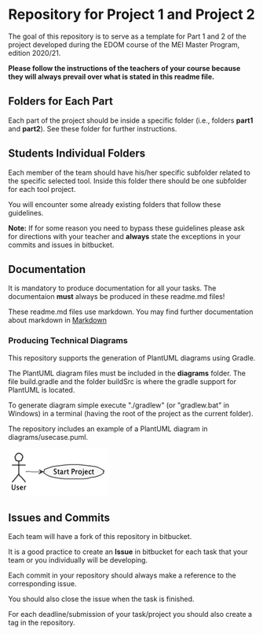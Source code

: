 # Repository for Project 1 and Project 2

The goal of this repository is to serve as a template for Part 1 and 2 of the project developed during the EDOM course of the MEI Master Program, edition 2020/21.

**Please follow the instructions of the teachers of your course because they will always prevail over what is stated in this readme file.**

## Folders for Each Part

Each part of the project should be inside a specific folder (i.e., folders **part1** and **part2**). See these folder for further instructions.

## Students Individual Folders
Each member of the team should have his/her specific subfolder related to the specific selected tool. Inside this folder there should be one subfolder for each tool project.

You will encounter some already existing folders that follow these guidelines.

**Note:** If for some reason you need to bypass these guidelines please ask for directions with your teacher and **always** state the exceptions in your commits and issues in bitbucket.

## Documentation
It is mandatory to produce documentation for all your tasks. The documentaion **must** always be produced in these readme.md files!

These readme.md files use markdown. You may find further documentation about markdown in [Markdown](https://en.wikipedia.org/wiki/Markdown)

### Producing Technical Diagrams

This repository supports the generation of PlantUML diagrams using Gradle.

The PlantUML diagram files must be included in the **diagrams** folder. The file build.gradle and the folder buildSrc is where the gradle support for PlantUML is located.

To generate diagram simple execute "./gradlew" (or "gradlew.bat" in Windows) in a terminal (having the root of the project as the current folder).

The repository includes an example of a PlantUML diagram in diagrams/usecase.puml.

![PlantUML Diagram Example](diagrams/usecase.png)

## Issues and Commits

Each team will have a fork of this repository in bitbucket.

It is a good practice to create an **Issue** in bitbucket for each task that your team or you individually will be developing.

Each commit in your repository should always make a reference to the corresponding issue.

You should also close the issue when the task is finished.

For each deadline/submission of your task/project you should also create a tag in the repository.
